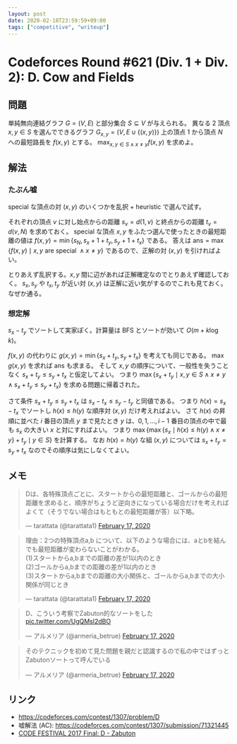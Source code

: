 ```yaml
---
layout: post
date: 2020-02-18T23:59:59+09:00
tags: ["competitive", "writeup"]
---
```


# Codeforces Round #621 (Div. 1 + Div. 2): D. Cow and Fields

## 問題

単純無向連結グラフ $G = (V, E)$ と部分集合 $S \subseteq V$ が与えられる。
異なる $2$ 頂点 $x, y \in S$ を選んでできるグラフ $G _ {x,y} = (V, E \cup \lbrace (x, y) \rbrace)$ 上の頂点 $1$ から頂点 $N$ への最短路長を $f(x, y)$ とする。
$\max _ {x, y \in S \wedge x \ne y} f(x, y)$ を求めよ。

## 解法

### たぶん嘘

special な頂点の対 $(x, y)$ のいくつかを乱択 + heuristic で選んで試す。

それぞれの頂点 $v$ に対し始点からの距離 $s_v = d(1, v)$ と終点からの距離 $t_v = d(v, N)$ を求めておく。
special な頂点 $x, y$ をふたつ選んで使ったときの最短距離の値は $f(x, y) = \min \lbrace s_N, s_x + 1 + t_y, s_y + 1 + t_x \rbrace$ である。
答えは $\mathrm{ans} = \max \lbrace f(x, y) \mid x, y ~\text{are special}~ \wedge x \ne y \rbrace$ であるので、正解の対 $(x, y)$ を引ければよい。

とりあえず乱択する。$x, y$ 間に辺があれば正解確定なのでとりあえず確認しておく。
$s_x, s_y$ や $t_x, t_y$ が近い対 $(x, y)$ は正解に近い気がするのでこれも見ておく。
なぜか通る。

### 想定解

$s_x - t_y$ でソートして実家ぽく。計算量は BFS とソートが効いて $O(m +  k \log k)$。

$f(x, y)$ の代わりに $g(x, y) = \min \lbrace s_x + t_y, s_y + t_x \rbrace$ を考えても同じである。
$\max g(x, y)$ を求れば $\mathrm{ans}$ も求まる。
そして $x, y$ の順序について、一般性を失うことなく $s_x + t_y \le s_y + t_x$ と仮定してよい。
つまり $\max \lbrace s_x + t_y \mid x, y \in S \wedge x \ne y \wedge s_x + t_y \le s_y + t_x \rbrace$ を求める問題に帰着された。

さて条件 $s_x + t_y \le s_y + t_x$ は $s_x - t_x \le s_y - t_y$ と同値である。
つまり $h(x) = s_x - t_x$ でソートし $h(x) \le h(y)$ な順序対 $(x, y)$ だけ考えればよい。
さて $h(x)$ の昇順に並べた $i$ 番目の頂点 $y$ まで見たとき $y$ は、$0, 1, \dots, i - 1$ 番目の頂点の中で最も $s_x$ の大きい $x$ と対にすればよい。
つまり $\max \left\lbrace \max \lbrace s_x \mid h(x) \le h(y) \wedge x \ne y \rbrace + t_y \mid y \in S \right\rbrace$ を計算する。
なお $h(x) = h(y)$ な組 $(x, y)$ については $s_x + t_y = s_y + t_x$ なのでその順序は気にしなくてよい。

## メモ

<blockquote class="twitter-tweet"><p lang="ja" dir="ltr">Dは、各特殊頂点ごとに、スタートからの最短距離と、ゴールからの最短距離を求めると、順序がちょうど逆向きになっている場合だけを考えればよくて（そうでない場合はもともとの最短距離が答）以下略。</p>&mdash; tarattata (@tarattata1) <a href="https://twitter.com/tarattata1/status/1229465539912683523?ref_src=twsrc%5Etfw">February 17, 2020</a></blockquote> <script async src="https://platform.twitter.com/widgets.js" charset="utf-8"></script>

<blockquote class="twitter-tweet"><p lang="ja" dir="ltr">理由：2つの特殊頂点a,b について、以下のような場合には、aとbを結んでも最短距離が変わらないことがわかる。<br>(1)スタートからa,bまでの距離の差が1以内のとき<br>(2)ゴールからa,bまでの距離の差が1以内のとき<br>(3)スタートからa,bまでの距離の大小関係と、ゴールからa,bまでの大小関係が同じとき</p>&mdash; tarattata (@tarattata1) <a href="https://twitter.com/tarattata1/status/1229467424233115648?ref_src=twsrc%5Etfw">February 17, 2020</a></blockquote> <script async src="https://platform.twitter.com/widgets.js" charset="utf-8"></script>

<blockquote class="twitter-tweet"><p lang="ja" dir="ltr">D、こういう考察でZabuton的なソートをした <a href="https://t.co/UgQMsl2dBO">pic.twitter.com/UgQMsl2dBO</a></p>&mdash; アルメリア (@armeria_betrue) <a href="https://twitter.com/armeria_betrue/status/1229471643799441408?ref_src=twsrc%5Etfw">February 17, 2020</a></blockquote> <script async src="https://platform.twitter.com/widgets.js" charset="utf-8"></script>

<blockquote class="twitter-tweet"><p lang="ja" dir="ltr">そのテクニックを初めて見た問題を親だと認識するので私の中ではずっとZabutonソートって呼んでいる</p>&mdash; アルメリア (@armeria_betrue) <a href="https://twitter.com/armeria_betrue/status/1229472798608740353?ref_src=twsrc%5Etfw">February 17, 2020</a></blockquote> <script async src="https://platform.twitter.com/widgets.js" charset="utf-8"></script>

## リンク

-   <https://codeforces.com/contest/1307/problem/D>
-   嘘解法 (AC): <https://codeforces.com/contest/1307/submission/71321445>
-   [CODE FESTIVAL 2017 Final: D - Zabuton](https://atcoder.jp/contests/cf17-final-open/tasks/cf17_final_d)
